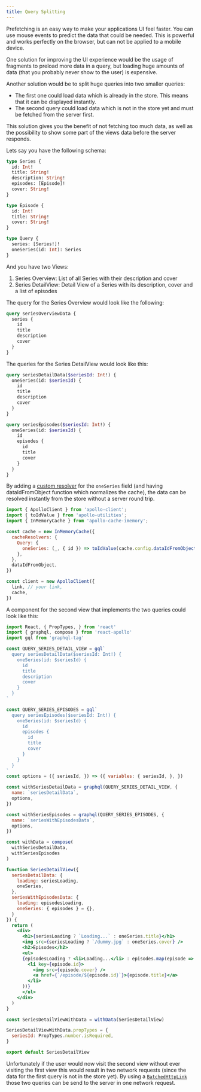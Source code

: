 ```yaml
---
title: Query Splitting
---
```


Prefetching is an easy way to make your applications UI feel faster. You can use mouse events to predict the data that could be needed.
This is powerful and works perfectly on the browser, but can not be applied to a mobile device.

One solution for improving the UI experience would be the usage of fragments to preload more data in a query, but loading huge amounts of data (that you probably never show to the user) is expensive.

Another solution would be to split huge queries into two smaller queries:
- The first one could load data which is already in the store. This means that it can be displayed instantly.
- The second query could load data which is not in the store yet and must be fetched from the server first.

This solution gives you the benefit of not fetching too much data, as well as the possibility to show some part of the views data before the server responds.

Lets say you have the following schema:
```graphql
type Series {
  id: Int!
  title: String!
  description: String!
  episodes: [Episode]!
  cover: String!
}

type Episode {
  id: Int!
  title: String!
  cover: String!
}

type Query {
  series: [Series!]!
  oneSeries(id: Int): Series
}
```

And you have two Views:
1. Series Overview: List of all Series with their description and cover
2. Series DetailView: Detail View of a Series with its description, cover and a list of episodes

The query for the Series Overview would look like the following:
```graphql
query seriesOverviewData {
  series {
    id
    title
    description
    cover
  }
}
```

The queries for the Series DetailView would look like this:
```graphql
query seriesDetailData($seriesId: Int!) {
  oneSeries(id: $seriesId) {
    id
    title
    description
    cover
  }
}
```

```graphql
query seriesEpisodes($seriesId: Int!) {
  oneSeries(id: $seriesId) {
    id
    episodes {
      id
      title
      cover
    }
  }
}
```

By adding a [custom resolver](../features/cache-updates.html#cacheRedirect) for the `oneSeries` field (and having dataIdFromObject function which normalizes the cache), the data can be resolved instantly from the store without a server round trip.

```javascript
import { ApolloClient } from 'apollo-client';
import { toIdValue } from 'apollo-utilities';
import { InMemoryCache } from 'apollo-cache-imemory';

const cache = new InMemoryCache({
  cacheResolvers: {
    Query: {
      oneSeries: (_, { id }) => toIdValue(cache.config.dataIdFromObject({ __typename: 'Series', id })),
    },
  },
  dataIdFromObject,
})

const client = new ApolloClient({
  link, // your link,
  cache,
})
```

A component for the second view that implements the two queries could look like this:
```jsx
import React, { PropTypes, } from 'react'
import { graphql, compose } from 'react-apollo'
import gql from 'graphql-tag'

const QUERY_SERIES_DETAIL_VIEW = gql`
  query seriesDetailData($seriesId: Int!) {
    oneSeries(id: $seriesId) {
      id
      title
      description
      cover
    }
  }
`

const QUERY_SERIES_EPISODES = gql`
  query seriesEpisodes($seriesId: Int!) {
    oneSeries(id: $seriesId) {
      id
      episodes {
        id
        title
        cover
      }
    }
  }
`
const options = ({ seriesId, }) => ({ variables: { seriesId, }, })

const withSeriesDetailData = graphql(QUERY_SERIES_DETAIL_VIEW, {
  name: `seriesDetailData`,
  options,
})

const withSeriesEpisodes = graphql(QUERY_SERIES_EPISODES, {
  name: `seriesWithEpisodesData`,
  options,
})

const withData = compose(
  withSeriesDetailData,
  withSeriesEpisodes
)

function SeriesDetailView({ 
  seriesDetailData: {
    loading: seriesLoading,
    oneSeries,
  },
  seriesWithEpisodesData: { 
    loading: episodesLoading,
    oneSeries: { episodes } = {},
  }
}) {
  return (
    <div>
      <h1>{seriesLoading ? `Loading...` : oneSeries.title}</h1>
      <img src={seriesLoading ? `/dummy.jpg` : oneSeries.cover} />
      <h2>Episodes</h2>
      <ul>
      {episodesLoading ? <li>Loading...</li> : episodes.map(episode => (
        <li key={episode.id}>
          <img src={episode.cover} />
          <a href={`/episode/${episode.id}`}>{episode.title}</a>
        </li>
      ))}
      </ul>
    </div>
  )
}

const SeriesDetailViewWithData = withData(SeriesDetailView)

SeriesDetailViewWithData.propTypes = {
  seriesId: PropTypes.number.isRequired,
}

export default SeriesDetailView

```

Unfortunately if the user would now visit the second view without ever visiting the first view this would result in two network requests (since the data for the first query is not in the store yet). By using a [`BatchedHttpLink`](/docs/link/links/batch-http.html) those two queries can be send to the server in one network request.
